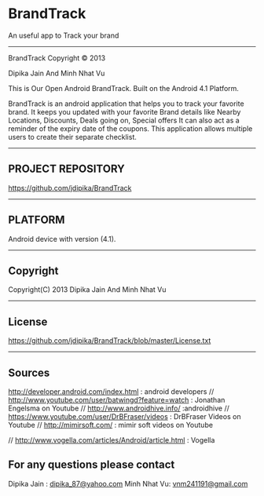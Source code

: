 BrandTrack
==========

An useful app to Track your brand

***************************************************************************************************************************
BrandTrack Copyright © 2013 

Dipika Jain And Minh Nhat Vu

This is Our Open Android BrandTrack. Built on the Android 4.1 Platform.

BrandTrack is an android application that helps you to track your favorite brand. It keeps you updated with your favorite Brand details like Nearby Locations, Discounts, Deals going on, Special offers
It can also act as a reminder of the expiry date of the coupons. This application allows multiple users to create their separate checklist.
 
 
------------------
PROJECT REPOSITORY
------------------

https://github.com/jdipika/BrandTrack

--------
PLATFORM
--------

Android device with version (4.1).

---------------------------------
Copyright 
---------------------------------

Copyright(C) 2013 Dipika Jain And Minh Nhat Vu

----------------------------------
License 
----------------------------------

https://github.com/jdipika/BrandTrack/blob/master/License.txt

---------------------------------
Sources
---------------------------------

http://developer.android.com/index.html : android developers
//
http://www.youtube.com/user/batwingd?feature=watch   : Jonathan Engelsma on Youtube
//
http://www.androidhive.info/   :androidhive
//
https://www.youtube.com/user/DrBFraser/videos  : DrBFraser Videos on Youtube
//
http://mimirsoft.com/    : mimir soft videos on Youtube

//
http://www.vogella.com/articles/Android/article.html  : Vogella


For any questions please contact
-------------------------------- 
Dipika Jain : dipika_87@yahoo.com
Minh Nhat Vu: vnm241191@gmail.com
